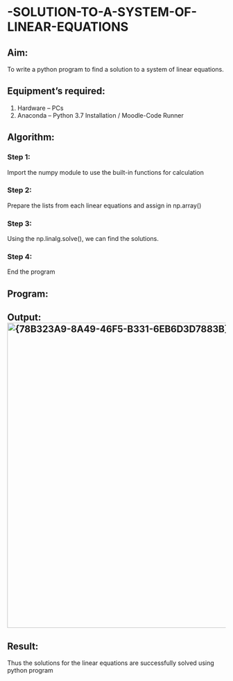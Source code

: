 # -SOLUTION-TO-A-SYSTEM-OF-LINEAR-EQUATIONS
## Aim:
To write a python program to find a solution to a system of linear equations.
## Equipment’s required:
1. 	Hardware – PCs
2. 	Anaconda – Python 3.7 Installation / Moodle-Code Runner
## Algorithm:
### Step 1: 
Import the numpy module to use the built-in functions for calculation
### Step 2: 
Prepare the lists from each linear equations and assign in np.array()
### Step 3: 
Using the np.linalg.solve(), we can find the solutions.
### Step 4: 
End the program
## Program:

## Output:<img width="1280" height="701" alt="{78B323A9-8A49-46F5-B331-6EB6D3D7883B}" src="https://github.com/user-attachments/assets/bf84ed92-4355-45c8-b79b-b442c7b35551" />

## Result: 
Thus the solutions for the linear equations are successfully solved using python program

